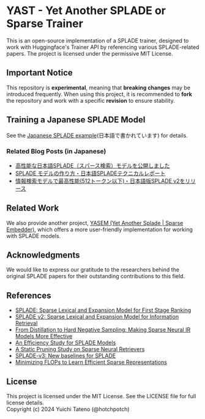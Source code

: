 # YAST - Yet Another SPLADE or Sparse Trainer

This is an open-source implementation of a SPLADE trainer, designed to work with Huggingface's Trainer API by referencing various SPLADE-related papers. The project is licensed under the permissive MIT License.

## Important Notice

This repository is **experimental**, meaning that **breaking changes** may be introduced frequently. When using this project, it is recommended to **fork** the repository and work with a specific **revision** to ensure stability.

## Training a Japanese SPLADE Model

See the [Japanese SPLADE example](./examples/japanese-splade/README.md)(日本語で書かれています) for details.

### Related Blog Posts (in Japanese)

- [高性能な日本語SPLADE（スパース検索）モデルを公開しました](https://secon.dev/entry/2024/10/07/100000/)
- [SPLADE モデルの作り方・日本語SPLADEテクニカルレポート](https://secon.dev/entry/2024/10/23/080000-japanese-splade-tech-report/)
- [情報検索モデルで最高性能(512トークン以下)・日本語版SPLADE v2をリリース](https://secon.dev/entry/2024/12/19/100000-japanese-splade-v2-release/)


## Related Work

We also provide another project, [YASEM (Yet Another Splade | Sparse Embedder)](https://github.com/hotchpotch/yasem), which offers a more user-friendly implementation for working with SPLADE models.

## Acknowledgments

We would like to express our gratitude to the researchers behind the original SPLADE papers for their outstanding contributions to this field.

## References

- [SPLADE: Sparse Lexical and Expansion Model for First Stage Ranking](https://arxiv.org/abs/2107.05720)  
- [SPLADE v2: Sparse Lexical and Expansion Model for Information Retrieval](https://arxiv.org/abs/2109.10086)  
- [From Distillation to Hard Negative Sampling: Making Sparse Neural IR Models More Effective](http://arxiv.org/abs/2205.04733)  
- [An Efficiency Study for SPLADE Models](https://dl.acm.org/doi/10.1145/3477495.3531833)  
- [A Static Pruning Study on Sparse Neural Retrievers](https://arxiv.org/abs/2304.12702)  
- [SPLADE-v3: New baselines for SPLADE](https://arxiv.org/abs/2403.06789)  
- [Minimizing FLOPs to Learn Efficient Sparse Representations](https://arxiv.org/abs/2004.05665)  

## License

This project is licensed under the MIT License. See the LICENSE file for full license details.  
Copyright (c) 2024 Yuichi Tateno (@hotchpotch)
